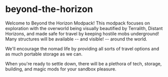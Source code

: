 # beyond-the-horizon

Welcome to Beyond the Horizon Modpack! This modpack focuses on exploration with the overworld being visually beautified by Terralith, Distant Horizons, 
and made safe for travel by keeping hostile mobs underground! Many structures will be available -- and visible! -- around the world.

We'll encourage the nomad life by providing all sorts of travel options and as much portable storage as we can. 

When you're ready to settle down, there will be a plethora of tech, storage, building, and magic mods for your sandbox pleasure. 
